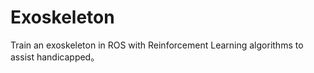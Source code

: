 # Exoskeleton
Train an exoskeleton in ROS with Reinforcement Learning algorithms to assist handicapped。
